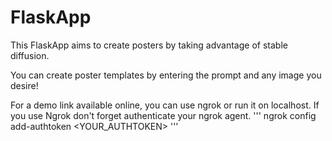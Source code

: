 # FlaskApp

This FlaskApp aims to create posters by taking advantage of stable diffusion.

You can create poster templates by entering the prompt and any image you desire!

For a demo link available online, you can use ngrok or run it on localhost. If you use Ngrok don't forget authenticate your ngrok agent.
'''
ngrok config add-authtoken <YOUR_AUTHTOKEN>
'''
